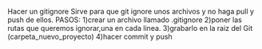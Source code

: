 Hacer un gitignore
Sirve para que git ignore unos archivos y no haga pull y push de ellos.
PASOS:
1)crear un archivo llamado .gitignore
2)poner las rutas que queremos ignorar,una en cada linea.
3)grabarlo en la raiz del Git (carpeta_nuevo_proyecto)
4)hacer commit y push

